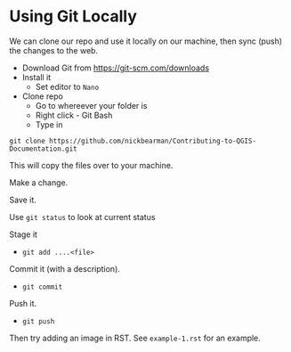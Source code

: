 # Using Git Locally

We can clone our repo and use it locally on our machine, then sync (push) the changes to the web. 

- Download Git from https://git-scm.com/downloads
- Install it
	- Set editor to `Nano`
- Clone repo
	- Go to whereever your folder is
	- Right click - Git Bash
	- Type in 

`git clone https://github.com/nickbearman/Contributing-to-QGIS-Documentation.git`

This will copy the files over to your machine. 

Make a change. 

Save it. 

Use `git status` to look at current status

Stage it
- `git add ....<file>`
  
Commit it (with a description).
- `git commit`
  
Push it.
- `git push`

Then try adding an image in RST. See `example-1.rst` for an example. 